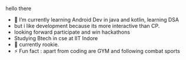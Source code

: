 hello there
- 🌱 I’m currently learning Android Dev in java and kotlin, learning DSA
-  but i like development because its more interactive than CP.
- looking forward participate and win hackathons
- Studying Btech in cse at IIT Indore 
- 💬 currently rookie.
- ⚡ Fun fact : apart from coding are GYM and following combat sports 


